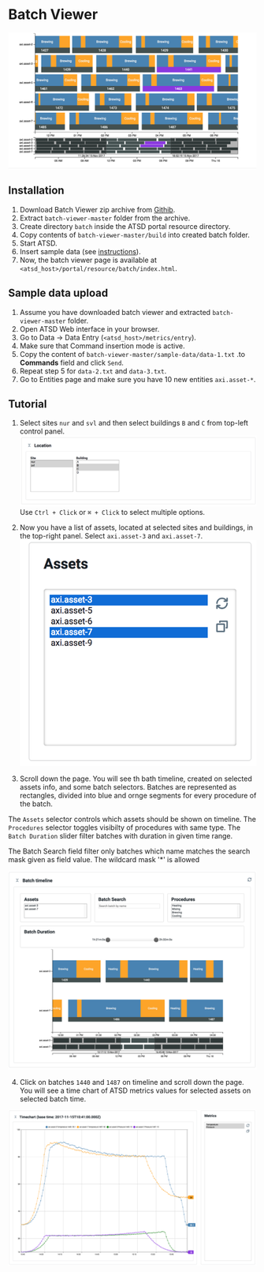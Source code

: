 # Batch Viewer

![](images/batch-timeline.png)

## Installation

1. Download Batch Viewer zip archive from [Githib][zip-source].
2. Extract `batch-viewer-master` folder from the archive.
3. Create directory `batch` inside the ATSD portal resource directory.
4. Copy contents of `batch-viewer-master/build` into created batch folder.
5. Start ATSD.
7. Insert sample data (see [instructions](#SampleDataUpload)).
6. Now, the batch viewer page is available at `<atsd_host>/portal/resource/batch/index.html`.

## Sample data upload

1. Assume you have downloaded batch viewer and extracted `batch-viewer-master` folder.
2. Open ATSD Web interface in your browser.
3. Go to Data -> Data Entry (`<atsd_host>/metrics/entry`).
4. Make sure that Command insertion mode is active.
5. Copy the content of `batch-viewer-master/sample-data/data-1.txt` .to **Commands** field and click `Send`.
6. Repeat step 5 for `data-2.txt` and `data-3.txt`.
7. Go to Entities page and make sure you have 10 new entities `axi.asset-*`.

## Tutorial

1. Select sites `nur` and `svl` and then select buildings `B` and `C` from top-left control panel.
![](images/site-select.png)
Use `Ctrl + Click` or `⌘ + Click` to select multiple options.

2. Now you have a list of assets, located at selected sites and buildings, in the top-right panel. Select `axi.asset-3` and `axi.asset-7`.
![](images/assets.png)

3. Scroll down the page. You will see th bath timeline, created on selected assets info, and some batch selectors. 
Batches are represented as rectangles, divided into blue and ornge segments for every procedure of the batch. 

The `Assets` selector controls which assets should be shown on timeline. The `Procedures` selector toggles visibilty of procedures with same type. The `Batch Duration` slider filter batches with duration in given time range. 

The Batch Search field filter only batches which name matches the search mask given as field value. The wildcard mask '*' is allowed

![](images/timeline-overview.png)

4. Click on batches `1440` and `1487` on timeline and scroll down the page. You will see a time chart of ATSD metrics values for selected assets on selected batch time.

![](images/timechart.png)

[zip-source]: https://github.com/axibase/batch-viewer/archive/master.zip

